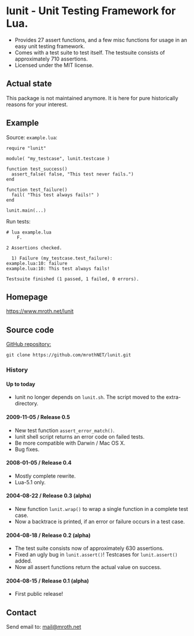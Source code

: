 # lunit - Unit Testing Framework for Lua.

* Provides 27 assert functions, and a few misc functions
  for usage in an easy unit testing framework.
* Comes with a test suite to test itself. 
  The testsuite consists of approximately 710 assertions.
* Licensed under the MIT license.



## Actual state

This package is not maintained anymore. It is here for pure
historically reasons for your interest.



## Example

Source: `example.lua`:

	require "lunit"

	module( "my_testcase", lunit.testcase )

	function test_success()
	  assert_false( false, "This test never fails.")
	end

	function test_failure()
	  fail( "This test always fails!" )
	end
	
	lunit.main(...)

Run tests:

	# lua example.lua 
	    F.

	2 Assertions checked.

	  1) Failure (my_testcase.test_failure):
	example.lua:10: failure
	example.lua:10: This test always fails!

	Testsuite finished (1 passed, 1 failed, 0 errors).




## Homepage

https://www.mroth.net/lunit



## Source code

[GitHub repository:](https://github.com/mrothNET/lunit)

	git clone https://github.com/mrothNET/lunit.git



### History

#### Up to today

- lunit no longer depends on `lunit.sh`. The script moved to
  the extra-directory.

####  2009-11-05 / Release 0.5

- New test function `assert_error_match()`.
- lunit shell script returns an error code on failed tests.
- Be more compatible with Darwin / Mac OS X.
- Bug fixes.

#### 2008-01-05 / Release 0.4

- Mostly complete rewrite.
- Lua-5.1 only.

####  2004-08-22 / Release 0.3 (alpha)

- New function `lunit.wrap()` to wrap a single function in a
  complete test case.
- Now a backtrace is printed, if an error or failure occurs
  in a test case.

#### 2004-08-18 / Release 0.2 (alpha)

- The test suite consists now of approximately 630 assertions.
- Fixed an ugly bug in `lunit.assert()`! Testcases for 
  `lunit.assert()` added.
- Now all assert functions return the actual value on success.


#### 2004-08-15 / Release 0.1 (alpha)

- First public release!



## Contact

Send email to: mail@mroth.net


